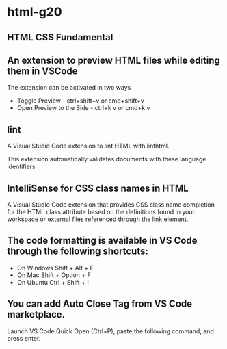 # html-g20
## HTML CSS Fundamental

## An extension to preview HTML files while editing them in VSCode

The extension can be activated in two ways

- Toggle Preview - ctrl+shift+v or cmd+shift+v
- Open Preview to the Side - ctrl+k v or cmd+k v

## lint

A Visual Studio Code extension to lint HTML with linthtml.

This extension automatically validates documents with these language identifiers

## IntelliSense for CSS class names in HTML
A Visual Studio Code extension that provides CSS class name completion for the HTML class attribute based on the definitions found in your workspace or external files referenced through the link element.

## The code formatting is available in VS Code through the following shortcuts:

- On Windows Shift + Alt + F
- On Mac Shift + Option + F
- On Ubuntu Ctrl + Shift + I

## You can add Auto Close Tag from VS Code marketplace.

Launch VS Code Quick Open (Ctrl+P), paste the following command, and press enter.
